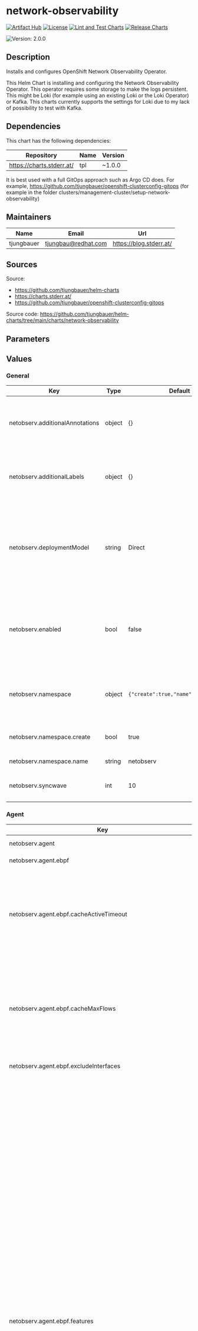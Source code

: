 

# network-observability

  [![Artifact Hub](https://img.shields.io/endpoint?url=https://artifacthub.io/badge/repository/openshift-bootstraps)](https://artifacthub.io/packages/search?repo=openshift-bootstraps)
  [![License](https://img.shields.io/badge/License-Apache_2.0-blue.svg)](https://opensource.org/licenses/Apache-2.0)
  [![Lint and Test Charts](https://github.com/tjungbauer/helm-charts/actions/workflows/lint_and_test_charts.yml/badge.svg)](https://github.com/tjungbauer/helm-charts/actions/workflows/lint_and_test_charts.yml)
  [![Release Charts](https://github.com/tjungbauer/helm-charts/actions/workflows/release.yml/badge.svg)](https://github.com/tjungbauer/helm-charts/actions/workflows/release.yml)

  ![Version: 2.0.0](https://img.shields.io/badge/Version-2.0.0-informational?style=flat-square)

 

  ## Description

  Installs and configures OpenShift Network Observability Operator.

This Helm Chart is installing and configuring the Network Observability Operator.
This operator requires some storage to make the logs persistent. This might be Loki (for example using an existing Loki or the Loki Operator) or Kafka.
This charts currently supports the settings for Loki due to my lack of possibility to test with Kafka.

## Dependencies

This chart has the following dependencies:

| Repository | Name | Version |
|------------|------|---------|
| https://charts.stderr.at/ | tpl | ~1.0.0 |

It is best used with a full GitOps approach such as Argo CD does. For example, https://github.com/tjungbauer/openshift-clusterconfig-gitops (for example in the folder clusters/management-cluster/setup-network-observability)

## Maintainers

| Name | Email | Url |
| ---- | ------ | --- |
| tjungbauer | <tjungbau@redhat.com> | <https://blog.stderr.at/> |

## Sources
Source:
* <https://github.com/tjungbauer/helm-charts>
* <https://charts.stderr.at/>
* <https://github.com/tjungbauer/openshift-clusterconfig-gitops>

Source code: https://github.com/tjungbauer/helm-charts/tree/main/charts/network-observability

## Parameters

## Values

### General

| Key | Type | Default | Description |
|-----|------|---------|-------------|
| netobserv.additionalAnnotations | object | {} | Additional labels to add to the Keycloak instance as key: value pairs. |
| netobserv.additionalLabels | object | {} | Additional labels to add to the Keycloak instance as key: value pairs. |
| netobserv.deploymentModel | string | Direct | Defines the desired type of deployment for flow processing. Possible values: <br /> <ul> <li>Direct</li> <li>Kafka</li> </ul> |
| netobserv.enabled | bool | false | Enable Network Observability configuration? This will also create the reader/writer rolebanding for multi-tenancy |
| netobserv.namespace | object | `{"create":true,"name":"netobserv"}` | Namespace where Network Observability FlowCollector shall be installed. |
| netobserv.namespace.create | bool | true | Create the namespace if it does not exist. |
| netobserv.namespace.name | string | netobserv | Name of the namespace |
| netobserv.syncwave | int | 10 | Syncwave for the FlowCollector resource. |

### Agent

| Key | Type | Default | Description |
|-----|------|---------|-------------|
| netobserv.agent | object | {} | Agent configuration for flows extraction |
| netobserv.agent.ebpf | object | {} | Settings related to the eBPF-based flow reporter. |
| netobserv.agent.ebpf.cacheActiveTimeout | string | 5s | Active timeout for cache. Is the max period during which the reporter aggregates flows before sending. Increasing `cacheMaxFlows` and `cacheActiveTimeout` can decrease the network traffic overhead and the CPU load, however you can expect higher memory consumption and an increased latency in the flow collection. |
| netobserv.agent.ebpf.cacheMaxFlows | int | 100000 | Maximum number of flows to cache. Is the max number of flows in an aggregate; when reached, the reporter sends the flows. Increasing `cacheMaxFlows` and `cacheActiveTimeout` can decrease the network traffic overhead and the CPU load, however you can expect higher memory consumption and an increased latency in the flow collection. |
| netobserv.agent.ebpf.excludeInterfaces | list | ['lo'] | Interfaces to exclude from the eBPF agent. |
| netobserv.agent.ebpf.features | list | [] | Features to enable for the eBPF agent.<br /> Possible values: <br /> <ul> <li>PacketDrop: Enable the packets drop flows logging feature. This feature requires mounting the kernel debug filesystem, so the eBPF agent pods must run as privileged. If the spec.agent.ebpf.privileged parameter is not set, an error is reported.</li> <li>DNSTracking: Enable the DNS tracking feature.</li> <li>FlowRTT: Enable flow latency (sRTT) extraction in the eBPF agent from TCP traffic.</li> <li>NetworkEvents: Enable the network events monitoring feature, such as correlating flows and network policies. This feature requires mounting the kernel debug filesystem, so the eBPF agent pods must run as privileged. It requires using the OVN-Kubernetes network plugin with the Observability feature. IMPORTANT: This feature is available as a Technology Preview.</li> <li>PacketTranslation: Enable enriching flows with packet translation information, such as Service NAT.</li> <li>EbpfManager: [Unsupported (*)]. Use eBPF Manager to manage network observability eBPF programs. Pre-requisite: the eBPF Manager operator (or upstream bpfman operator) must be installed.</li> <li>UDNMapping: [Unsupported (*)]. Enable interfaces mapping to User Defined Networks (UDN). This feature requires mounting the kernel debug filesystem, so the eBPF agent pods must run as privileged. It requires using the OVN-Kubernetes network plugin with the Observability feature.</li> </ul> |
| netobserv.agent.ebpf.imagePullPolicy | string | IfNotPresent | Image pull policy for the eBPF agent. Can either be:<br /> <ul> <li>Always</li> <li>IfNotPresent</li> <li>Never</li> </ul> |
| netobserv.agent.ebpf.interfaces | list | [] | Interfaces to include for the eBPF agent. If empty, the agent fetches all the interfaces |
| netobserv.agent.ebpf.kafkaBatchSize | int | 0 | Batch size for Kafka. |
| netobserv.agent.ebpf.logLevel | string | info | Log level for the eBPF agent. Can be:<br /> <ul> <li>trace</li> <li>debug</li> <li>info</li> <li>warn</li> <li>error</li> <li>fatal</li> <li>panic</li> </ul> |
| netobserv.agent.ebpf.metrics | object | {} | Defines the eBPF agent configuration regarding metrics. |
| netobserv.agent.ebpf.metrics.disableAlerts | list | [] | Disable alerts for the eBPF agent. Possible values: <br /> <ul> <li>NetObservDroppedFlows: which is triggered when the eBPF agent is missing packets or flows, such as when the BPF hashmap is busy or full, or the capacity limiter is being triggered.</li> </ul> |
| netobserv.agent.ebpf.metrics.server | object | {} | Metrics server endpoint configuration for the Prometheus scraper |
| netobserv.agent.ebpf.metrics.server.port | int | 9400 | The metrics server HTTP port. |
| netobserv.agent.ebpf.metrics.server.tls | object | {} | TLS configuration for the metrics server. |
| netobserv.agent.ebpf.metrics.server.tls.insecureSkipVerify | bool | false | Skip client-side verification of the provided certificate. If set to `true`, the `providedCaFile` field is ignored. |
| netobserv.agent.ebpf.metrics.server.tls.provided | object | {} | TLS configuration when `type` is set to `Provided`. |
| netobserv.agent.ebpf.metrics.server.tls.provided.certFile | string | '' | Path to the certificate file name within the configmap or secret. |
| netobserv.agent.ebpf.metrics.server.tls.provided.certKey | string | '' | Path to the certificate private key within the configmap or secret. |
| netobserv.agent.ebpf.metrics.server.tls.provided.name | string | '' | The name of the secret or configmap containing the certificate and key files. |
| netobserv.agent.ebpf.metrics.server.tls.provided.namespace | string | '' | Namespace of the configmap or secret. |
| netobserv.agent.ebpf.metrics.server.tls.provided.type | string | '' | The type for the certificate. Can either be configmap or secret. |
| netobserv.agent.ebpf.metrics.server.tls.providedCaFile | object | {} | Reference to the CA file when `type` is set to `Provided`. |
| netobserv.agent.ebpf.metrics.server.tls.providedCaFile.file | string | '' | File name within the config map or secret. |
| netobserv.agent.ebpf.metrics.server.tls.providedCaFile.name | string | '' | The name of the secret or configmap containing the CA file. |
| netobserv.agent.ebpf.metrics.server.tls.providedCaFile.namespace | string | '' | Namespace of the configmap or secret. |
| netobserv.agent.ebpf.metrics.server.tls.providedCaFile.type | string | '' | The type for the CA file. Can either be configmap or secret. |
| netobserv.agent.ebpf.metrics.server.tls.type | string | Disabled | Select the type of TLS configuration for the metrics server. Possible values: <br /> <ul> <li>Disabled: No TLS configuration is provided.</li> <li>Provided: Manually provide cert and key file</li> <li>Auto to use OpenShift auto generated certificate using annotations.</li> </ul> |
| netobserv.agent.ebpf.privileged | bool | false | Enable privileged mode for the eBPF agent. |
| netobserv.agent.ebpf.resources | object | {} | Resources for the eBPF agent. |
| netobserv.agent.ebpf.sampling | int | 50 | Sampling rate for the eBPF agent. Sampling rate of the flow reporter. 100 means one flow on 100 is sent. 0 or 1 means all flows are sampled. |
| netobserv.agent.type | string | eBPF | Type of the agent. |
| netobserv.networkPolicy | object | `{"additionalNamespaces":[],"enable":false}` | NetworkPolicy defines ingress network policy settings for network observability components isolation. |
| netobserv.networkPolicy.additionalNamespaces | list | [] | A list of additional namespaces allowed to connect to the network observability namespace. |
| netobserv.networkPolicy.enable | bool | false | Deploy network polices for the network observability components. |

### Console Plugin

| Key | Type | Default | Description |
|-----|------|---------|-------------|
| netobserv.consolePlugin | object | {} | Console Plugin configuration related to the OpenShift Console integration. |
| netobserv.consolePlugin.advanced | object | {} | Advanced Parameters for the Console Plugin |
| netobserv.consolePlugin.advanced.register | bool | true | Automatically register the Console Plugin with the OpenShift Console |
| netobserv.consolePlugin.advanced.scheduling | object | `{"nodeSelector":{},"tolerations":[]}` | Set placement and tolerations for the consolePlugin |
| netobserv.consolePlugin.advanced.scheduling.nodeSelector | object | {} | Set nodeSelector to place the consolePlugin on specific nodes<br /> nodeSelector:<br />   key: node-role.kubernetes.io/infra<br />   value: '' |
| netobserv.consolePlugin.advanced.scheduling.tolerations | list | [] | Set tolerations for the consolePlugin<br /> tolerations: []<br />   - effect: NoSchedule<br />     key: node-role.kubernetes.io/infra<br />     operator: Equal<br />     value: reserved<br />   - effect: NoExecute<br />     key: node-role.kubernetes.io/infra<br />     operator: Equal<br />     value: reserved<br /> |
| netobserv.consolePlugin.autoscaler | object | {} | Autoscaler configuration for Console Plugin |
| netobserv.consolePlugin.autoscaler.maxReplicas | int | 3 | Maximum number of replicas for the Console Plugin |
| netobserv.consolePlugin.autoscaler.metrics | list | using CPU utilization | Metrics used by the pod autoscaler. See: https://kubernetes.io/docs/reference/kubernetes-api/workload-resources/horizontal-pod-autoscaler-v2/ |
| netobserv.consolePlugin.autoscaler.minReplicas | int | 1 | Minimum number of replicas for the Console Plugin |
| netobserv.consolePlugin.autoscaler.status | string | Disabled | Status of the autoscaler, either Disabled or Enabled |
| netobserv.consolePlugin.enabled | bool | true | Enable the console plugin. |
| netobserv.consolePlugin.imagePullPolicy | string | IfNotPresent | Image pull policy Can either be:<br /> <ul> <li>Always</li> <li>IfNotPresent</li> <li>Never</li> </ul> |
| netobserv.consolePlugin.logLevel | string | info | Loglevel for the console plugin backend |
| netobserv.consolePlugin.portNaming | object | {} | Portnameing defines the configuration of the port-to-service name translation |
| netobserv.consolePlugin.portNaming.enable | bool | true | Enable the console plugin port-to-service name translation |
| netobserv.consolePlugin.portNaming.portNames | object | {'3100': loki} | defines additional port names to use in the console, for example, `portNames: {"3100": "loki"}`. |
| netobserv.consolePlugin.quickFilters | list | [] | Quick filters configures quick filters presents for the console plugin. You can define any filter you like, but the following filters are available by default: <ul> <li>Applications: filter flows by the application layer</li> <li>Infrastructure: filter flows by the infrastructure layer</li> <li>Pods network: filter flows by the source and destination kind of Pod</li> <li>Services network: filter flows by the destination kind of Service</li> </ul> It is not recommended to remove the default filters. |
| netobserv.consolePlugin.replicas | int | 1 | Replicas defines the number of replicas (pods) to start. |
| netobserv.consolePlugin.resources | object | {} | Resource requirements for the Console Plugin in terms of compute resources, required by this container. |

### Exporters

| Key | Type | Default | Description |
|-----|------|---------|-------------|
| netobserv.exporters | list | [] | additional optional exporters for custom consumption or storage. |
| netobserv.exporters[0] | object | {} | OpenTelemetry configuration, such as the IP address and port to send enriched logs or metrics to. |
| netobserv.exporters[0].openTelemetry.fieldsMapping | list | [] | Custom fields mapping to an OpenTelemetry conformant format. |
| netobserv.exporters[0].openTelemetry.logs | object | `{"enable":true}` | OpenTelemetry configuration for logs. |
| netobserv.exporters[0].openTelemetry.logs.enable | bool | true | Set `enable` to `true` to send logs to an OpenTelemetry receiver. |
| netobserv.exporters[0].openTelemetry.metrics | object | `{"enable":true,"pushTimeInterval":"20s"}` | OpenTelemetry configuration for metrics. |
| netobserv.exporters[0].openTelemetry.metrics.enable | bool | true | Set `enable` to `true` to send metrics to an OpenTelemetry receiver. |
| netobserv.exporters[0].openTelemetry.metrics.pushTimeInterval | string | 20s | Specify how often metrics are sent to a collector. |
| netobserv.exporters[0].openTelemetry.protocol | string | `"grpc"` | Protocol of the OpenTelemetry connection. The available options are `http` and `grpc`. |
| netobserv.exporters[0].openTelemetry.targetHost | string | `""` | Address of the OpenTelemetry receiver. |
| netobserv.exporters[0].openTelemetry.targetPort | string | `""` | Port for the OpenTelemetry receiver. |
| netobserv.exporters[0].openTelemetry.tls | object | {} | TLS configuration for. |
| netobserv.exporters[0].openTelemetry.tls.caCert | object | {} | defines the reference of the certificate for the Certificate Authority. |
| netobserv.exporters[0].openTelemetry.tls.caCert.file | string | 'service-ca.crt' | File name within the config map or secret. |
| netobserv.exporters[0].openTelemetry.tls.caCert.name | string | loki-gateway-ca-bundle | The name of the secret or configmap containing the CA file. |
| netobserv.exporters[0].openTelemetry.tls.caCert.namespace | string | '' | Namespace of the configmap or secret. |
| netobserv.exporters[0].openTelemetry.tls.caCert.type | string | '' | The type for the CA file. Can either be configmap or secret. |
| netobserv.exporters[0].openTelemetry.tls.enable | bool | false | Enable TLS for Loki. |
| netobserv.exporters[0].openTelemetry.tls.insecureSkipVerify | bool | false | Skip verification of the TLS certificate. |
| netobserv.exporters[0].openTelemetry.tls.userCert | object | {} | defines the user certificate reference and is used for mTLS. When you use one-way TLS, you can ignore this property. |
| netobserv.exporters[0].openTelemetry.tls.userCert.certFile | string | '' | defines the path to the certificate file name within the config map or secret. |
| netobserv.exporters[0].openTelemetry.tls.userCert.certKey | string | '' | Path to the certificate private key within the configmap or secret. |
| netobserv.exporters[0].openTelemetry.tls.userCert.name | string | '' | The name of the secret or configmap containing the certificate and key files. |
| netobserv.exporters[0].openTelemetry.tls.userCert.namespace | string | '' | Namespace of the configmap or secret. |
| netobserv.exporters[0].openTelemetry.tls.userCert.type | string | '' | The type for the certificate. Can either be configmap or secret. |
| netobserv.exporters[0].type | string | OpenTelemetry | selects the type of exporters. The available options are `Kafka`, `IPFIX`, and `OpenTelemetry`. NOTE: This chart currently supports OpenTelemetry ONLY |

### loki

| Key | Type | Default | Description |
|-----|------|---------|-------------|
| netobserv.loki | object | {} | Loki client settings |
| netobserv.loki.enable | bool | true | Enable storing flows in Loki. Loki and/or Prometheus can be used. However, not everything is transposable from Loki to Prometheus. Therefor some features of the plugin are disabled as well, if Loki is disabled. If Prometheus and Loki are enabled, then Prometheus will take precedence and Loki is used as a fallback. |
| netobserv.loki.lokiStack | object | `{"name":"netobserv-loki","namespace":""}` | Configuration for LOKI STACK MODE |
| netobserv.loki.lokiStack.name | string | netobserv-loki | Name of an existing LokiStack resource to use. |
| netobserv.loki.lokiStack.namespace | string | '' | Namespace where this `LokiStack` resource is located. If omitted, it is assumed to be the same as `spec.namespace`. |
| netobserv.loki.manual | object | {} | Configuration for MANUAL MODE Loki configuration for `Manual` mode. This is the most flexible configuration. It is ignored for other modes. |
| netobserv.loki.manual.authtoken | string | Disabled | Authtoken describes the way to get a token to authenticate to Loki. Possible values: <br /> <ul> <li>Disabled: No authentication is used.</li> <li>Forward: forwards the user token for authorization.</li> <li>Host: [deprecated] - uses the local pod service account to authenticate to Loki.</li> </ul> |
| netobserv.loki.manual.ingesterUrl | string | 'http://loki:3100/' | URL of the existing Loki distributor. |
| netobserv.loki.manual.querierUrl | string | 'http://loki:3100/' | URL of the Loki query frontend. |
| netobserv.loki.manual.statusTls | object | {} | TLS client configuration for Loki status URL. |
| netobserv.loki.manual.statusTls.caCert | object | {} | defines the reference of the certificate for the Certificate Authority. |
| netobserv.loki.manual.statusTls.caCert.file | string | '' | File name within the config map or secret. |
| netobserv.loki.manual.statusTls.caCert.name | string | '' | The name of the secret or configmap containing the CA file. |
| netobserv.loki.manual.statusTls.caCert.namespace | string | '' | Namespace of the configmap or secret. |
| netobserv.loki.manual.statusTls.caCert.type | string | '' | The type for the CA file. Can either be configmap or secret. |
| netobserv.loki.manual.statusTls.enable | bool | false | Enable TLS for Loki. |
| netobserv.loki.manual.statusTls.insecureSkipVerify | bool | false | Skip verification of the TLS certificate. |
| netobserv.loki.manual.statusTls.userCert | object | {} | defines the user certificate reference and is used for mTLS. When you use one-way TLS, you can ignore this property. |
| netobserv.loki.manual.statusTls.userCert.certFile | string | '' | defines the path to the certificate file name within the config map or secret. |
| netobserv.loki.manual.statusTls.userCert.certKey | string | '' | Path to the certificate private key within the configmap or secret. |
| netobserv.loki.manual.statusTls.userCert.name | string | '' | The name of the secret or configmap containing the certificate and key files. |
| netobserv.loki.manual.statusTls.userCert.namespace | string | '' | Namespace of the configmap or secret. |
| netobserv.loki.manual.statusTls.userCert.type | string | '' | The type for the certificate. Can either be configmap or secret. |
| netobserv.loki.manual.statusUrl | string | '' | specifies the address of the Loki `/ready`, `/metrics` and `/config` endpoints, in case it is different from the Loki querier URL |
| netobserv.loki.manual.tenantID | string | 'netobserv' | Tenant ID (X-Scope-OrgID) for Loki. |
| netobserv.loki.manual.tls | object | {} | TLS configuration for the Loki URL. |
| netobserv.loki.manual.tls.caCert | object | {} | defines the reference of the certificate for the Certificate Authority. |
| netobserv.loki.manual.tls.caCert.file | string | '' | File name within the config map or secret. |
| netobserv.loki.manual.tls.caCert.name | string | '' | The name of the secret or configmap containing the CA file. |
| netobserv.loki.manual.tls.caCert.namespace | string | '' | Namespace of the configmap or secret. |
| netobserv.loki.manual.tls.caCert.type | string | '' | The type for the CA file. Can either be configmap or secret. |
| netobserv.loki.manual.tls.enable | bool | false | Enable TLS for Loki. |
| netobserv.loki.manual.tls.insecureSkipVerify | bool | false | Skip verification of the TLS certificate. |
| netobserv.loki.manual.tls.userCert | object | {} | defines the user certificate reference and is used for mTLS. When you use one-way TLS, you can ignore this property. |
| netobserv.loki.manual.tls.userCert.certFile | string | '' | defines the path to the certificate file name within the config map or secret. |
| netobserv.loki.manual.tls.userCert.certKey | string | '' | Path to the certificate private key within the configmap or secret. |
| netobserv.loki.manual.tls.userCert.name | string | '' | The name of the secret or configmap containing the certificate and key files. |
| netobserv.loki.manual.tls.userCert.namespace | string | '' | Namespace of the configmap or secret. |
| netobserv.loki.manual.tls.userCert.type | string | '' | The type for the certificate. Can either be configmap or secret. |
| netobserv.loki.microservices | object | {} | Configuration for MICROSERVICES MODE |
| netobserv.loki.microservices.ingesterUrl | string | 'http://loki-distributor:3100/' | URL of the existing Loki distributor. |
| netobserv.loki.microservices.querierUrl | string | 'http://loki-query-frontend:3100/' | URL of the Loki query frontend. |
| netobserv.loki.microservices.tenantID | string | 'netobserv' | Tenant ID (X-Scope-OrgID) for Loki. |
| netobserv.loki.microservices.tls | object | {} | TLS configuration for the Loki URL. |
| netobserv.loki.microservices.tls.caCert | object | {} | defines the reference of the certificate for the Certificate Authority. |
| netobserv.loki.microservices.tls.caCert.file | string | '' | File name within the config map or secret. |
| netobserv.loki.microservices.tls.caCert.name | string | '' | The name of the secret or configmap containing the CA file. |
| netobserv.loki.microservices.tls.caCert.namespace | string | '' | Namespace of the configmap or secret. |
| netobserv.loki.microservices.tls.caCert.type | string | '' | The type for the CA file. Can either be configmap or secret. |
| netobserv.loki.microservices.tls.enable | bool | false | Enable TLS for Loki. |
| netobserv.loki.microservices.tls.insecureSkipVerify | bool | false | Skip verification of the TLS certificate. |
| netobserv.loki.microservices.tls.userCert | object | {} | defines the user certificate reference and is used for mTLS. When you use one-way TLS, you can ignore this property. |
| netobserv.loki.microservices.tls.userCert.certFile | string | '' | defines the path to the certificate file name within the config map or secret. |
| netobserv.loki.microservices.tls.userCert.certKey | string | '' | Path to the certificate private key within the configmap or secret. |
| netobserv.loki.microservices.tls.userCert.name | string | '' | The name of the secret or configmap containing the certificate and key files. |
| netobserv.loki.microservices.tls.userCert.namespace | string | '' | Namespace of the configmap or secret. |
| netobserv.loki.microservices.tls.userCert.type | string | '' | The type for the certificate. Can either be configmap or secret. |
| netobserv.loki.mode | string | Monolithic | Mode must be set according to the deployment mode of Loki. Possible values: <br /> <ul> <li>LokiStack: when Loki is managed using the Loki Operator</li> <li>Microservices: when Loki is installed as a microservice, but without the Loki Operator</li> <li>Monolithic: when Loki is installed as a monolithic workload</li> <li>Manual: if none of the options above match</li> </ul> |
| netobserv.loki.monolithic | object | {} | Configuration for MICROSERVICES MODE |
| netobserv.loki.monolithic.tenantID | string | 'netobserv' | Tenant ID (X-Scope-OrgID) for Loki. |
| netobserv.loki.monolithic.tls | object | {} | TLS configuration for the Loki URL. |
| netobserv.loki.monolithic.tls.caCert | object | {} | defines the reference of the certificate for the Certificate Authority. |
| netobserv.loki.monolithic.tls.caCert.file | string | 'service-ca.crt' | File name within the config map or secret. |
| netobserv.loki.monolithic.tls.caCert.name | string | loki-gateway-ca-bundle | The name of the secret or configmap containing the CA file. |
| netobserv.loki.monolithic.tls.caCert.namespace | string | '' | Namespace of the configmap or secret. |
| netobserv.loki.monolithic.tls.caCert.type | string | '' | The type for the CA file. Can either be configmap or secret. |
| netobserv.loki.monolithic.tls.enable | bool | false | Enable TLS for Loki. |
| netobserv.loki.monolithic.tls.insecureSkipVerify | bool | false | Skip verification of the TLS certificate. |
| netobserv.loki.monolithic.tls.userCert | object | {} | defines the user certificate reference and is used for mTLS. When you use one-way TLS, you can ignore this property. |
| netobserv.loki.monolithic.tls.userCert.certFile | string | '' | defines the path to the certificate file name within the config map or secret. |
| netobserv.loki.monolithic.tls.userCert.certKey | string | '' | Path to the certificate private key within the configmap or secret. |
| netobserv.loki.monolithic.tls.userCert.name | string | '' | The name of the secret or configmap containing the certificate and key files. |
| netobserv.loki.monolithic.tls.userCert.namespace | string | '' | Namespace of the configmap or secret. |
| netobserv.loki.monolithic.tls.userCert.type | string | '' | The type for the certificate. Can either be configmap or secret. |
| netobserv.loki.monolithic.url | string | 'http://loki.netobserv.svc:3100/' | URL of the existing Loki distributor. |
| netobserv.loki.readTimeout | string | 30s | Is the maximum console plugin loki query total time limit. A timeout of zero means no timeout. |
| netobserv.loki.writeBatchSize | int | 10485760 | The maximum batch size (in bytes) of Loki logs to accumulate before sending. |
| netobserv.loki.writeBatchWait | string | 1s | The maximum time to wait before sending a Loki batch. |
| netobserv.loki.writeTimeout | string | 10s | The maximum Loki time connection / request limit. A timeout of zero means no timeout. |

### Processor

| Key | Type | Default | Description |
|-----|------|---------|-------------|
| netobserv.processor.addZone | bool | false | Availability zones allows availability zone awareness by labelling flows with their source and destination zones. |
| netobserv.processor.clusterName | string | '' | Cluster name is the name of the cluster to appear in the flows data. This is useful in a multi-cluster context. When using OpenShift, leave empty to make it automatically determined. |
| netobserv.processor.deduper | object | {} | Deduper allows you to sample or drop flows identified as duplicates, in order to save on resource usage. |
| netobserv.processor.deduper.mode | string | Disabled | Set the Processor de-duplication mode. It comes in addition to the Agent-based deduplication because the Agent cannot de-duplicate same flows reported from different nodes.<br /> Possible values: <br /> <ul> <li>Disabled: No de-duplication is performed.</li> <li>Sample: Randomly sample flows to reduce the flow volume.</li> <li>Drop: Drop flows identified as duplicates.</li> </ul> |
| netobserv.processor.filters | list | [] | UNSUPPORTED: Filters lets you define custom filters to limit the amount of generated flows. These filters provide more flexibility than the eBPF Agent filters (in `spec.agent.ebpf.flowFilter`), such as allowing to filter by Kubernetes namespace, but with a lesser improvement in performance |
| netobserv.processor.imagePullPolicy | string | IfNotPresent | Image pull policy Can either be:<br /> <ul> <li>Always</li> <li>IfNotPresent</li> <li>Never</li> </ul> |
| netobserv.processor.logLevel | string | info | Loglevel for the console plugin backend. Can either be:<br /> <ul> <li>trace</li> <li>debug</li> <li>info</li> <li>warn</li> <li>error</li> <li>fatal</li> <li>panic</li> </ul> |
| netobserv.processor.logTypes | string | Flows | Log types defines the desired record types to generate. Possible values are:<br> <ul> <li>Flows to export regular network flows. This is the default.</li> <li>Conversations to generate events for started conversations, ended conversations as well as periodic "tick" updates.</li> <li>EndedConversations to generate only ended conversations events.</li> <li>All to generate both network flows and all conversations events. It is not recommended due to the impact on resources footprint.</li> </ul> |
| netobserv.processor.metrics | object | {} | Metrics define the processor configuration regarding metrics |
| netobserv.processor.metrics.disableAlerts | list | [] | disableAlerts is a list of alerts that should be disabled. Possible values are:<br> <ul> <li>NetObservNoFlows: triggered when no flows are being observed for a certain period.</li> <li>NetObservLokiError: triggered when flows are being dropped due to Loki errors.</li> </ul> |
| netobserv.processor.metrics.includeList | list | [] | s a list of metric names to specify which ones to generate.<br /> The names correspond to the names in Prometheus without the prefix. For example:<br> <ul> <li>namespace_egress_packets_total: shows up as netobserv_namespace_egress_packets_total in Prometheus.</li> </ul> Note that the more metrics you add, the bigger is the impact on Prometheus workload resources. Metrics enabled by default are: `namespace_flows_total`, `node_ingress_bytes_total`, `node_egress_bytes_total`, `workload_ingress_bytes_total`, `workload_egress_bytes_total`, `namespace_drop_packets_total` (when `PacketDrop` feature is enabled), `namespace_rtt_seconds` (when `FlowRTT` feature is enabled), `namespace_dns_latency_seconds` (when `DNSTracking` feature is enabled), `namespace_network_policy_events_total` (when `NetworkEvents` feature is enabled). |
| netobserv.processor.metrics.server | object | {} | Metrics server endpoint configuration for the Prometheus scraper |
| netobserv.processor.metrics.server.port | int | 9401 | The metrics server HTTP port. |
| netobserv.processor.metrics.server.tls | object | {} | TLS configuration for the metrics server. |
| netobserv.processor.metrics.server.tls.insecureSkipVerify | bool | false | Skip client-side verification of the provided certificate. If set to `true`, the `providedCaFile` field is ignored. |
| netobserv.processor.metrics.server.tls.provided | object | {} | TLS configuration when `type` is set to `Provided`. |
| netobserv.processor.metrics.server.tls.provided.certFile | string | '' | Path to the certificate file name within the configmap or secret. |
| netobserv.processor.metrics.server.tls.provided.certKey | string | '' | Path to the certificate private key within the configmap or secret. |
| netobserv.processor.metrics.server.tls.provided.name | string | '' | The name of the secret or configmap containing the certificate and key files. |
| netobserv.processor.metrics.server.tls.provided.namespace | string | '' | Namespace of the configmap or secret. |
| netobserv.processor.metrics.server.tls.provided.type | string | '' | The type for the certificate. Can either be configmap or secret. |
| netobserv.processor.metrics.server.tls.providedCaFile | object | {} | Reference to the CA file when `type` is set to `Provided`. |
| netobserv.processor.metrics.server.tls.providedCaFile.file | string | '' | File name within the config map or secret. |
| netobserv.processor.metrics.server.tls.providedCaFile.name | string | '' | The name of the secret or configmap containing the CA file. |
| netobserv.processor.metrics.server.tls.providedCaFile.namespace | string | '' | Namespace of the configmap or secret. |
| netobserv.processor.metrics.server.tls.providedCaFile.type | string | '' | The type for the CA file. Can either be configmap or secret. |
| netobserv.processor.metrics.server.tls.type | string | Disabled | Select the type of TLS configuration for the metrics server. Possible values: <br /> <ul> <li>Disabled: No TLS configuration is provided.</li> <li>Provided: Manually provide cert and key file</li> <li>Auto to use OpenShift auto generated certificate using annotations.</li> </ul> |
| netobserv.processor.multiClusterDeployment | bool | false | Multi-cluster deployment. If enabled a clusterName lable will be added to the flow data. |
| netobserv.processor.resources | object | {} | Resource requirements |
| netobserv.processor.subnetLabels | object | `{"customLabels":[]}` | Subnetlabel allows to define custom labels on subnets and IPs or to enable automatic labelling of recognized subnets in OpenShift, which is used to identify cluster external traffic. When a subnet matches the source or destination IP of a flow, a corresponding field is added: `SrcSubnetLabel` or `DstSubnetLabel`. |
| netobserv.processor.subnetLabels.customLabels | list | [] | allows to customize subnets and IPs labelling, such as to identify cluster-external workloads or web services. If you enable `openShiftAutoDetect`, `customLabels` can override the detected subnets in case they overlap. <br />Example<br /> - cidrs:     - "1.2.3.4/32"   name: some-name |

### Prometheus

| Key | Type | Default | Description |
|-----|------|---------|-------------|
| netobserv.prometheus | object | {} | Prometheus defines Prometheus settings, such as querier configuration used to fetch metrics from the Console plugin. |
| netobserv.prometheus.querier | object | {} | Prometheus querying configuration, such as client settings, used in the Console plugin. |
| netobserv.prometheus.querier.enable | bool | true | When `enable` is `true`, the Console plugin queries flow metrics from Prometheus instead of Loki whenever possible. It is enbaled by default: set it to `false` to disable this feature. <br /> The Console plugin can use either Loki or Prometheus as a data source for metrics (see also `spec.loki`), or both.<br /> Not all queries are transposable from Loki to Prometheus. Hence, if Loki is disabled, some features of the plugin are disabled as well,<br /> such as getting per-pod information or viewing raw flows. If both Prometheus and Loki are enabled, Prometheus takes precedence and Loki is used as a fallback for queries that Prometheus cannot handle. If they are both disabled, the Console plugin is not deployed. |
| netobserv.prometheus.querier.manual | object | {} | Prometheus configuration for Manual mode. |
| netobserv.prometheus.querier.manual.forwardUserToken | bool | false | Set `true` to forward logged in user token in queries to Prometheus |
| netobserv.prometheus.querier.manual.tls | object | {} | TLS configuration for. |
| netobserv.prometheus.querier.manual.tls.caCert | object | {} | defines the reference of the certificate for the Certificate Authority. |
| netobserv.prometheus.querier.manual.tls.caCert.file | string | 'service-ca.crt' | File name within the config map or secret. |
| netobserv.prometheus.querier.manual.tls.caCert.name | string | loki-gateway-ca-bundle | The name of the secret or configmap containing the CA file. |
| netobserv.prometheus.querier.manual.tls.caCert.namespace | string | '' | Namespace of the configmap or secret. |
| netobserv.prometheus.querier.manual.tls.caCert.type | string | '' | The type for the CA file. Can either be configmap or secret. |
| netobserv.prometheus.querier.manual.tls.enable | bool | false | Enable TLS for Loki. |
| netobserv.prometheus.querier.manual.tls.insecureSkipVerify | bool | false | Skip verification of the TLS certificate. |
| netobserv.prometheus.querier.manual.tls.userCert | object | {} | defines the user certificate reference and is used for mTLS. When you use one-way TLS, you can ignore this property. |
| netobserv.prometheus.querier.manual.tls.userCert.certFile | string | '' | defines the path to the certificate file name within the config map or secret. |
| netobserv.prometheus.querier.manual.tls.userCert.certKey | string | '' | Path to the certificate private key within the configmap or secret. |
| netobserv.prometheus.querier.manual.tls.userCert.name | string | '' | The name of the secret or configmap containing the certificate and key files. |
| netobserv.prometheus.querier.manual.tls.userCert.namespace | string | '' | Namespace of the configmap or secret. |
| netobserv.prometheus.querier.manual.tls.userCert.type | string | '' | The type for the certificate. Can either be configmap or secret. |
| netobserv.prometheus.querier.manual.url | string | 'http://prometheus:9090' | `url` is the address of an existing Prometheus service to use for querying metrics. |
| netobserv.prometheus.querier.mode | string | Auto | must be set according to the type of Prometheus installation that stores network observability metrics: <ul> <li>Auto: Try to configure it autoamtically</li> <li>Manual: for manual setup</li> </ul> |
| netobserv.prometheus.querier.timeout | string | 30s | Timeout  is the read timeout for console plugin queries to Prometheus. A timeout of zero means no timeout. |

## Example values

The following shows the values for the Network Pbservability operator itself.

```yaml
---
namespace: &namespace netobserv

# Network Observability settings.
netobserv:
  # -- Enable Network Observability configuration?
  # This will also create the reader/writer rolebanding for multi-tenancy
  # @default -- false
  enabled: true

  # -- Namespace where Network Observability FlowCollector shall be installed.
  # @default -- 'netobserv'
  namespace: *namespace

  # -- Defines the desired type of deployment for flow processing.
  deploymentModel: Direct

  # -- Loki client settings
  loki:
    # -- Enable storing flows in Loki.
    enable: true

    # -- Mode must be set according to the deployment mode of Loki.
    mode: LokiStack

    # -- Configuration for LOKI STACK MODE
    lokiStack:
      name: netobserv-loki

  # -- Console Plugin configuration related to the OpenShift Console integration.
  consolePlugin:
    enable: true

    # -- Quick filters configures quick filters presents for the console plugin.
    quickFilters:
      - default: true
        filter:
          flow_layer: '"app"'
        name: Applications
      - filter:
          flow_layer: '"infra"'
        name: Infrastructure
      - default: true
        filter:
          dst_kind: '"Pod"'
          src_kind: '"Pod"'
        name: Pods network
      - filter:
          dst_kind: '"Service"'
        name: Services network

    # -- Advanced Parameters for the Console Plugin
    advanced:
      # -- Set placement and tolerations for the consolePlugin
      scheduling:
        # -- Set nodeSelector to place the consolePlugin on specific nodes
        # @default -- {}
        # nodeSelector:
        #   key: node-role.kubernetes.io/infra
        #   value: ''

        # -- Set tolerations for the consolePlugin
        # @default -- []
        # tolerations:
        #   - effect: NoSchedule
        #     key: node-role.kubernetes.io/infra
        #     operator: Equal
        #     value: reserved
        #   - effect: NoExecute
        #     key: node-role.kubernetes.io/infra
        #     operator: Equal
        #     value: reserved
```

## Installing the Chart

To install the chart with the release name `my-release`:

```console
helm install my-release tjungbauer/<chart-name>>
```

The command deploys the chart on the Kubernetes cluster in the default configuration.

## Uninstalling the Chart

To uninstall/delete the my-release deployment:

```console
helm delete my-release
```

The command removes all the Kubernetes components associated with the chart and deletes the release.

----------------------------------------------
Autogenerated from chart metadata using [helm-docs v1.12.0](https://github.com/norwoodj/helm-docs/releases/v1.12.0)
